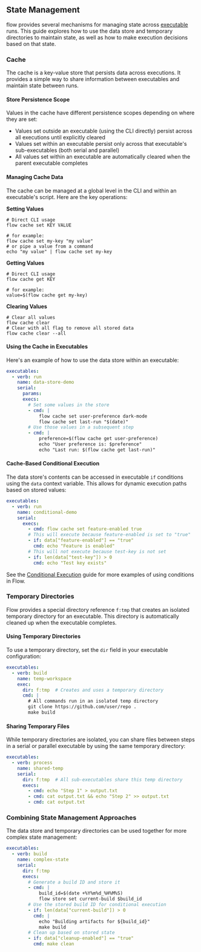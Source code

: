 ## State Management

flow provides several mechanisms for managing state across [executable](executable.md) runs. This guide explores how to use the data store
and temporary directories to maintain state, as well as how to make execution decisions based on that state.

### Cache

The cache is a key-value store that persists data across executions. It provides a simple way to share information
between executables and maintain state between runs.

#### Store Persistence Scope

Values in the cache have different persistence scopes depending on where they are set:

- Values set outside an executable (using the CLI directly) persist across all executions until explicitly cleared
- Values set within an executable persist only across that executable's sub-executables (both serial and parallel)
- All values set within an executable are automatically cleared when the parent executable completes

#### Managing Cache Data

The cache can be managed at a global level in the CLI and within an executable's script. Here are the key operations:

**Setting Values**

```shell
# Direct CLI usage
flow cache set KEY VALUE

# for example:
flow cache set my-key "my value"
# or pipe a value from a command
echo "my value" | flow cache set my-key
```

**Getting Values**

```shell
# Direct CLI usage
flow cache get KEY

# for example:
value=$(flow cache get my-key)
```

**Clearing Values**

```shell
# Clear all values
flow cache clear
# Clear with all flag to remove all stored data
flow cache clear --all
```

#### Using the Cache in Executables

Here's an example of how to use the data store within an executable:

```yaml
executables:
  - verb: run
    name: data-store-demo
    serial:
      params:
      execs:
        # Set some values in the store
        - cmd: |
            flow cache set user-preference dark-mode
            flow cache set last-run "$(date)"
        # Use those values in a subsequent step
        - cmd: |
            preference=$(flow cache get user-preference)
            echo "User preference is: $preference"
            echo "Last run: $(flow cache get last-run)"
```

#### Cache-Based Conditional Execution

The data store's contents can be accessed in executable `if` conditions using the `data` context variable. This allows for
dynamic execution paths based on stored values:

```yaml
executables:
  - verb: run
    name: conditional-demo
    serial:
      execs:
        - cmd: flow cache set feature-enabled true
        # This will execute because feature-enabled is set to "true"
        - if: data["feature-enabled"] == "true"
          cmd: echo "Feature is enabled"
        # This will not execute because test-key is not set
        - if: len(data["test-key"]) > 0
          cmd: echo "Test key exists"
```

See the [Conditional Execution](conditional.md) guide for more examples of using conditions in Flow.

### Temporary Directories

Flow provides a special directory reference `f:tmp` that creates an isolated temporary directory for an executable. This
directory is automatically cleaned up when the executable completes.

#### Using Temporary Directories

To use a temporary directory, set the `dir` field in your executable configuration:

```yaml
executables:
  - verb: build
    name: temp-workspace
    exec:
      dir: f:tmp  # Creates and uses a temporary directory
      cmd: |
        # All commands run in an isolated temp directory
        git clone https://github.com/user/repo .
        make build
```

#### Sharing Temporary Files

While temporary directories are isolated, you can share files between steps in a serial or parallel executable by using
the same temporary directory:

```yaml
executables:
  - verb: process
    name: shared-temp
    serial:
      dir: f:tmp  # All sub-executables share this temp directory
      execs:
        - cmd: echo "Step 1" > output.txt
        - cmd: cat output.txt && echo "Step 2" >> output.txt
        - cmd: cat output.txt
```

### Combining State Management Approaches

The data store and temporary directories can be used together for more complex state management:

```yaml
executables:
  - verb: build
    name: complex-state
    serial:
      dir: f:tmp
      execs:
        # Generate a build ID and store it
        - cmd: |
            build_id=$(date +%Y%m%d_%H%M%S)
            flow store set current-build $build_id
        # Use the stored build ID for conditional execution
        - if: len(data["current-build"]) > 0
          cmd: |
            echo "Building artifacts for ${build_id}"
            make build
        # Clean up based on stored state
        - if: data["cleanup-enabled"] == "true"
          cmd: make clean
```
